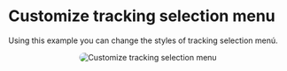 # Customize tracking selection menu

Using this example you can change the styles of tracking selection menú.

<p style = 'text-align:center;'>
  <image
    src="customize-tracking-menu.png"
    alt="Customize tracking selection menu"
    caption="Customize tracking selection menu" 
    style="border-radius: 12px;"
    >
</p>
